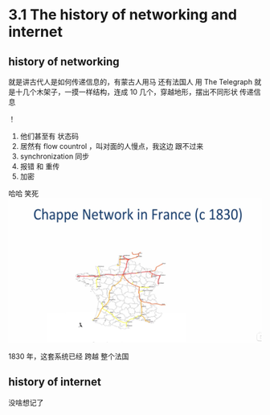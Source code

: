 # 3.1 The history of networking and internet

## history of networking

就是讲古代人是如何传递信息的，有蒙古人用马
还有法国人 用 The Telegraph
就是十几个木架子，一摸一样结构，连成 10 几个，穿越地形，摆出不同形状 传递信息

！[](./3.1%20The%20history%20of%20networking%20and%20internet_0.png)

1. 他们甚至有 状态码
2. 居然有 flow countrol ，叫对面的人慢点，我这边 跟不过来
3. synchronization 同步
4. 报错 和 重传
5. 加密

哈哈 笑死
![](./3.1%20The%20history%20of%20networking%20and%20internet_1.png)

1830 年，这套系统已经 跨越 整个法国

## history of internet

没啥想记了
